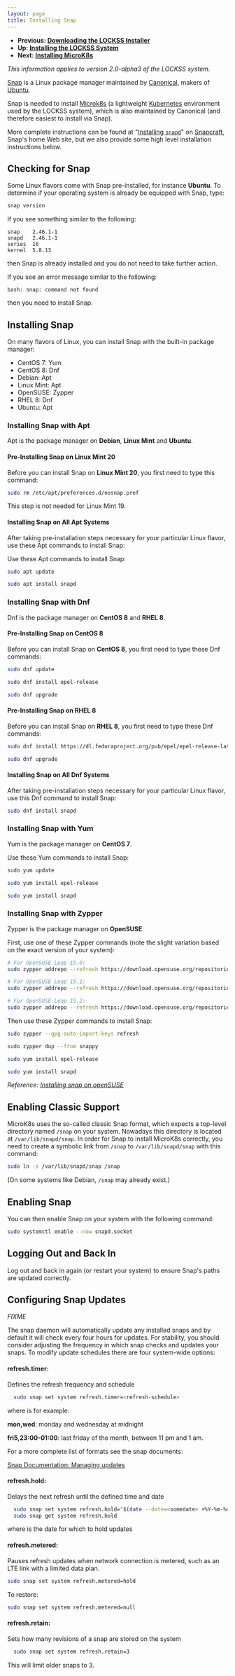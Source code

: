 ```yaml
---
layout: page
title: Installing Snap
---
```


*   **Previous: [Downloading the LOCKSS Installer](lockss-installer)**
*   **Up: [Installing the LOCKSS System](.)**
*   **Next: [Installing MicroK8s](microk8s)**

*This information applies to version 2.0-alpha3 of the LOCKSS system.*

[Snap](https://snapcraft.io/) is a Linux package manager maintained by [Canonical](https://canonical.com/), makers of [Ubuntu](https://ubuntu.com/).

Snap is needed to install [Microk8s](https://microk8s.io/) (a lightweight [Kubernetes](https://kubernetes.io/) environment used by the LOCKSS system), which is also maintained by Canonical (and therefore easiest to install via Snap).

More complete instructions can be found at "[Installing `snapd`](https://snapcraft.io/docs/installing-snapd)" on [Snapcraft](https://snapcraft.io/), Snap's home Web site, but we also provide some high level installation instructions below.

## Checking for Snap

Some Linux flavors come with Snap pre-installed, for instance **Ubuntu**. To determine if your operating system is already be equipped with Snap, type:

```bash
snap version
```

If you see something similar to the following:

```text
snap    2.46.1-1
snapd   2.46.1-1
series  16
kernel  5.8.13
```

then Snap is already installed and you do not need to take further action.

If you see an error message similar to the following:

```text
bash: snap: command not found
```

then you need to install Snap.

## Installing Snap

On many flavors of Linux, you can install Snap with the built-in package manager:

*   CentOS 7: Yum
*   CentOS 8: Dnf
*   Debian: Apt
*   Linux Mint: Apt
*   OpenSUSE: Zypper
*   RHEL 8: Dnf
*   Ubuntu: Apt
<!-- #packagemanagers -->

### Installing Snap with Apt

<!-- #packagemanagers -->
Apt is the package manager on **Debian**, **Linux Mint** and **Ubuntu**.

#### Pre-Installing Snap on Linux Mint 20

Before you can install Snap on **Linux Mint 20**, you first need to type this command:

```bash
sudo rm /etc/apt/preferences.d/nosnap.pref
```

This step is not needed for Linux Mint 19.

#### Installing Snap on All Apt Systems

After taking pre-installation steps necessary for your particular Linux flavor, use these Apt commands to install Snap:

Use these Apt commands to install Snap:

```bash
sudo apt update

sudo apt install snapd
```

### Installing Snap with Dnf

<!-- #packagemanagers -->
Dnf is the package manager on **CentOS 8** and **RHEL 8**.

#### Pre-Installing Snap on CentOS 8

Before you can install Snap on **CentOS 8**, you first need to type these Dnf commands:

```bash
sudo dnf update

sudo dnf install epel-release

sudo dnf upgrade
```

#### Pre-Installing Snap on RHEL 8

Before you can install Snap on **RHEL 8**, you first need to type these Dnf commands:

```bash
sudo dnf install https://dl.fedoraproject.org/pub/epel/epel-release-latest-8.noarch.rpm

sudo dnf upgrade
```

#### Installing Snap on All Dnf Systems

After taking pre-installation steps necessary for your particular Linux flavor, use this Dnf command to install Snap:

```bash
sudo dnf install snapd
```

### Installing Snap with Yum

Yum is the package manager on **CentOS 7**.

<!-- #packagemanagers -->
Use these Yum commands to install Snap:

```bash
sudo yum update

sudo yum install epel-release

sudo yum install snapd
```

### Installing Snap with Zypper

Zypper is the package manager on **OpenSUSE**.

<!-- #packagemanagers -->
First, use one of these Zypper commands (note the slight variation based on the exact version of your system):

```bash
# For OpenSUSE Leap 15.0:
sudo zypper addrepo --refresh https://download.opensuse.org/repositories/system:/snappy/openSUSE_Leap_15.0 snappy

# For OpenSUSE Leap 15.1:
sudo zypper addrepo --refresh https://download.opensuse.org/repositories/system:/snappy/openSUSE_Leap_15.1 snappy

# For OpenSUSE Leap 15.2:
sudo zypper addrepo --refresh https://download.opensuse.org/repositories/system:/snappy/openSUSE_Leap_15.2 snappy
```

Then use these Zypper commands to install Snap:

```bash
sudo zypper --gpg-auto-import-keys refresh

sudo zypper dup --from snappy

sudo yum install epel-release

sudo yum install snapd
```

*Reference: [Installing snap on openSUSE](https://snapcraft.io/docs/installing-snap-on-opensuse)*

## Enabling Classic Support

MicroK8s uses the so-called classic Snap format, which expects a top-level directory named `/snap` on your system. Nowadays this directory is located at `/var/lib/snapd/snap`. In order for Snap to install MicroK8s correctly, you need to create a symbolic link from `/snap` to `/var/lib/snapd/snap` with this command:

```bash
sudo ln -s /var/lib/snapd/snap /snap
```

(On some systems like Debian, `/snap` may already exist.)

## Enabling Snap

You can then enable Snap on your system with the following command:

```bash
sudo systemctl enable --now snapd.socket
```

## Logging Out and Back In

Log out and back in again (or restart your system) to ensure Snap's paths are updated correctly.

## Configuring Snap Updates

*FIXME*

The snap daemon will automatically update any installed snaps and by default it will check every four hours for updates.  For stability, you should consider adjusting the frequency in which snap checks and updates your snaps. To modify update schedules there are four system-wide options:

#### refresh.timer: 
Defines the refresh frequency and schedule

```bash
  sudo snap set system refresh.timer=<refresh-schedule>
```

where <refresh-schedule> is for example:
	
**mon,wed**: monday and wednesday at midnight
	
**fri5,23:00-01:00**: last friday of the month, between 11 pm and 1 am.
	
For a more complete list of formats see the snap documents:

[Snap Documentation: Managing updates](https://snapcraft.io/docs/keeping-snaps-up-to-date)
	
#### refresh.hold: 
Delays the next refresh until the defined time and date
 
```bash
  sudo snap set system refresh.hold="$(date --date=<somedate> +%Y-%m-%dT%H:%M:%S%:z)"
  sudo snap get system refresh.hold
```
where <somedate> is the date for which to hold updates
	
#### refresh.metered: 
Pauses refresh updates when network connection is metered, such as an LTE link with a limited data plan.

```bash
sudo snap set system refresh.metered=hold
```
To restore:

```bash
sudo snap set system refresh.metered=null
```
	
#### refresh.retain: 
Sets how many revisions of a snap are stored on the system

```bash
  sudo snap set system refresh.retain=3
```
This will limit older snaps to 3.
